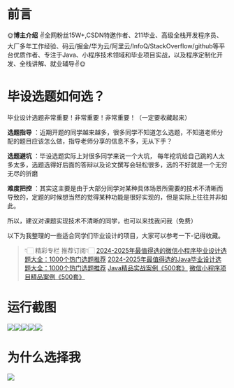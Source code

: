 # 前言

🌞**博主介绍**
✌全网粉丝15W+,CSDN特邀作者、211毕业、高级全栈开发程序员、大厂多年工作经验、码云/掘金/华为云/阿里云/InfoQ/StackOverflow/github等平台优质作者、专注于Java、小程序技术领域和毕业项目实战，以及程序定制化开发、全栈讲解、就业辅导✌🌞

# 毕设选题如何选？

毕业设计选题非常重要！非常重要！非常重要！（一定要收藏起来）

**选题指导** ：近期开题的同学越来越多，很多同学不知道怎么选题，不知道老师分配的题目应该怎么做，指导老师分享的信息不多，无从下手？

**选题避坑** ：毕设选题实际上对很多同学来说一个大坑，
每年挖坑给自己跳的人太多太多，选题选得好后面的答辩以及论文撰写会轻松很多，选的不好就是一个无穷无尽的折磨

**难度把控** ：其实这主要是由于大部分同学对某种具体场景所需要的技术不清晰而导致的，定题的时候想当然的觉得某种功能是很好实现的，但是实际上往往并非如此。

所以，建议对课题实现技术不清晰的同学，也可以来找我问我（免费）

以下为我整理的一些适合同学们毕业设计的项目，大家可以参考一下-记得收藏。

> 👇🏻 精彩专栏 推荐订阅👇🏻
> [2024-2025年最值得选的微信小程序毕业设计选题大全：1000个热门选题推荐](https://www.yuque.com/cxycsx/bve3ul)
> [2024-2025年最值得选的Java毕业设计选题大全：1000个热门选题推荐](https://www.yuque.com/cxycsx/bve3ul)
> [Java精品实战案例《500套》](https://www.yuque.com/cxycsx/bve3ul)
> [微信小程序项目精品案例《500套》](https://www.yuque.com/cxycsx/bve3ul)

# 运行截图

![](http://www.bysj52.com/uploadfile/ueditor/image/202306/%E6%AF%95%E8%AE%BEweixin229%E5%AD%A6%E7%94%9F%E8%B5%84%E5%8A%A9%E5%9C%A8%E7%BA%BF%E7%AE%A1%E7%90%86%E8%BD%AF%E4%BB%B6%E5%BC%80%E5%8F%91%E5%BE%AE%E4%BF%A1%E5%B0%8F%E7%A8%8B%E5%BA%8Fssm%E6%AF%95%E4%B8%9A%E8%AE%BE%E8%AE%A1/3.png)![](http://www.bysj52.com/uploadfile/ueditor/image/202306/%E6%AF%95%E8%AE%BEweixin229%E5%AD%A6%E7%94%9F%E8%B5%84%E5%8A%A9%E5%9C%A8%E7%BA%BF%E7%AE%A1%E7%90%86%E8%BD%AF%E4%BB%B6%E5%BC%80%E5%8F%91%E5%BE%AE%E4%BF%A1%E5%B0%8F%E7%A8%8B%E5%BA%8Fssm%E6%AF%95%E4%B8%9A%E8%AE%BE%E8%AE%A1/2.png)![](http://www.bysj52.com/uploadfile/ueditor/image/202306/%E6%AF%95%E8%AE%BEweixin229%E5%AD%A6%E7%94%9F%E8%B5%84%E5%8A%A9%E5%9C%A8%E7%BA%BF%E7%AE%A1%E7%90%86%E8%BD%AF%E4%BB%B6%E5%BC%80%E5%8F%91%E5%BE%AE%E4%BF%A1%E5%B0%8F%E7%A8%8B%E5%BA%8Fssm%E6%AF%95%E4%B8%9A%E8%AE%BE%E8%AE%A1/4.png)![](http://www.bysj52.com/uploadfile/ueditor/image/202306/%E6%AF%95%E8%AE%BEweixin229%E5%AD%A6%E7%94%9F%E8%B5%84%E5%8A%A9%E5%9C%A8%E7%BA%BF%E7%AE%A1%E7%90%86%E8%BD%AF%E4%BB%B6%E5%BC%80%E5%8F%91%E5%BE%AE%E4%BF%A1%E5%B0%8F%E7%A8%8B%E5%BA%8Fssm%E6%AF%95%E4%B8%9A%E8%AE%BE%E8%AE%A1/5.png)![](http://www.bysj52.com/uploadfile/ueditor/image/202306/%E6%AF%95%E8%AE%BEweixin229%E5%AD%A6%E7%94%9F%E8%B5%84%E5%8A%A9%E5%9C%A8%E7%BA%BF%E7%AE%A1%E7%90%86%E8%BD%AF%E4%BB%B6%E5%BC%80%E5%8F%91%E5%BE%AE%E4%BF%A1%E5%B0%8F%E7%A8%8B%E5%BA%8Fssm%E6%AF%95%E4%B8%9A%E8%AE%BE%E8%AE%A1/1.png)

# 为什么选择我

![](http://upload.cxycsx.vip/%E6%9C%AA%E5%91%BD%E5%90%8D__2024-09-06+10_52_44.jpg)

